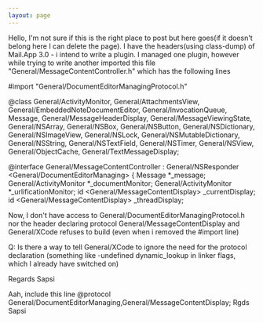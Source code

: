 ```yaml
---
layout: page
---
```



Hello,
I'm not sure if this is the right place to post but here goes(if it doesn't belong here I can delete the page). 
I have the headers(using class-dump)  of Mail.App 3.0 - i intend to write a plugin.
I managed one plugin, however while trying to write another imported this file "General/MessageContentController.h" which has the following lines
    
#import "General/DocumentEditorManagingProtocol.h"

@class General/ActivityMonitor, General/AttachmentsView, General/EmbeddedNoteDocumentEditor, General/InvocationQueue, Message, General/MessageHeaderDisplay, General/MessageViewingState, General/NSArray, General/NSBox, General/NSButton, General/NSDictionary, General/NSImageView, General/NSLock, General/NSMutableDictionary, General/NSString, General/NSTextField, General/NSTimer, General/NSView, General/ObjectCache, General/TextMessageDisplay;

@interface General/MessageContentController : General/NSResponder <General/DocumentEditorManaging>
{
    Message *_message;
    General/ActivityMonitor *_documentMonitor;
    General/ActivityMonitor *_urlificationMonitor;
    id <General/MessageContentDisplay> _currentDisplay;
    id <General/MessageContentDisplay> _threadDisplay;



Now, I don't have access to General/DocumentEditorManagingProtocol.h nor the header declaring protocol General/MessageContentDisplay and General/XCode refuses to build (even when i removed the #import line)

Q: Is there a way to tell General/XCode to ignore the need for the protocol declaration (something like -undefined dynamic_lookup in linker flags, which I already have switched on)

Regards
Sapsi

Aah, include this line
@protocol General/DocumentEditorManaging,General/MessageContentDisplay;
Rgds
Sapsi
